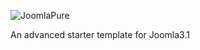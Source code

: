 ![JoomlaPure](https://s3-eu-west-1.amazonaws.com/joomlapure/images/joomlapure.png)

An advanced starter template for Joomla3.1
